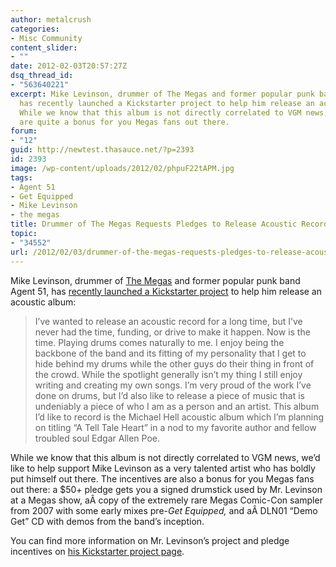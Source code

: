 ```yaml
---
author: metalcrush
categories:
- Misc Community
content_slider:
- ""
date: 2012-02-03T20:57:27Z
dsq_thread_id:
- "563640221"
excerpt: Mike Levinson, drummer of The Megas and former popular punk band Agent 51,
  has recently launched a Kickstarter project to help him release an acoustic album.
  While we know that this album is not directly correlated to VGM news, the incentives
  are quite a bonus for you Megas fans out there.
forum:
- "12"
guid: http://newtest.thasauce.net/?p=2393
id: 2393
image: /wp-content/uploads/2012/02/phpuF22tAPM.jpg
tags:
- Agent 51
- Get Equipped
- Mike Levinson
- the megas
title: Drummer of The Megas Requests Pledges to Release Acoustic Record
topic:
- "34552"
url: /2012/02/03/drummer-of-the-megas-requests-pledges-to-release-acoustic-record/
---
```


<center>
</center>

Mike Levinson, drummer of [The Megas](http://www.themegas.com/main/main.html) and former popular punk band Agent 51, has [recently launched a Kickstarter project](https://www.facebook.com/themegas/posts/103112486481999) to help him release an acoustic album:

> I&#8217;ve wanted to release an acoustic record for a long time, but I&#8217;ve never had the time, funding, or drive to make it happen. Now is the time. Playing drums comes naturally to me. I enjoy being the backbone of the band and its fitting of my personality that I get to hide behind my drums while the other guys do their thing in front of the crowd. While the spotlight generally isn&#8217;t my thing I still enjoy writing and creating my own songs. I&#8217;m very proud of the work I&#8217;ve done on drums, but I&#8217;d also like to release a piece of music that is undeniably a piece of who I am as a person and an artist. This album I&#8217;d like to record is the Michael Hell acoustic album which I&#8217;m planning on titling &#8220;A Tell Tale Heart&#8221; in a nod to my favorite author and fellow troubled soul Edgar Allen Poe.

While we know that this album is not directly correlated to VGM news, we&#8217;d like to help support Mike Levinson as a very talented artist who has boldly put himself out there. The incentives are also a bonus for you Megas fans out there: a $50+ pledge gets you a signed drumstick used by Mr. Levinson at a Megas show, aÂ copy of the extremely rare Megas Comic-Con sampler from 2007 with some early mixes pre-_Get Equipped,_ and aÂ DLN01 &#8220;Demo Get&#8221; CD with demos from the band&#8217;s inception.

You can find more information on Mr. Levinson&#8217;s project and pledge incentives on [his Kickstarter project page](http://www.kickstarter.com/projects/685828037/the-michael-hell-acoustic-record-drummer-of-the-me).